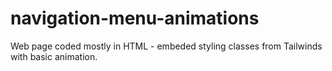 # navigation-menu-animations

Web page coded mostly in HTML - embeded styling classes from Tailwinds with basic animation.
